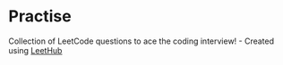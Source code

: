 # Practise
Collection of LeetCode questions to ace the coding interview! - Created using [LeetHub](https://github.com/QasimWani/LeetHub)
